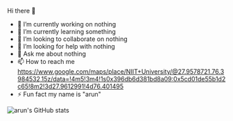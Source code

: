 Hi there 👋

- 🔭 I’m currently working on nothing 
- 🌱 I’m currently learning something
- 👯 I’m looking to collaborate on nothing
- 🤔 I’m looking for help with nothing
- 💬 Ask me about nothing
- 📫 How to reach me https://www.google.com/maps/place/NIIT+University/@27.9578721,76.3984532,15z/data=!4m5!3m4!1s0x396db6d381bd8a09:0x5cd01de55b1d2c65!8m2!3d27.9612991!4d76.401495
- ⚡ Fun fact my name is "arun"



![arun's GitHub stats](https://github-readme-stats.vercel.app/api?username=arunt7767&show_icons=true&theme=midnight-purple)

